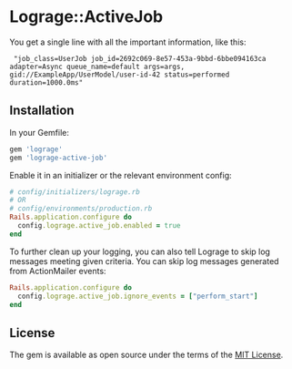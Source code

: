 # Lograge::ActiveJob

You get a single line with all the important information, like this:
```log
 "job_class=UserJob job_id=2692c069-8e57-453a-9bbd-6bbe094163ca adapter=Async queue_name=default args=args, gid://ExampleApp/UserModel/user-id-42 status=performed duration=1000.0ms"
```

## Installation

In your Gemfile:

```ruby
gem 'lograge'
gem 'lograge-active-job'
```

Enable it in an initializer or the relevant environment config:
```ruby
# config/initializers/lograge.rb
# OR
# config/environments/production.rb
Rails.application.configure do
  config.lograge.active_job.enabled = true
end
```
To further clean up your logging, you can also tell Lograge to skip log messages meeting given criteria. You can skip log messages generated from ActionMailer events:
```ruby
Rails.application.configure do
  config.lograge.active_job.ignore_events = ["perform_start"]
end
```
## License

The gem is available as open source under the terms of the [MIT License](https://opensource.org/licenses/MIT).

